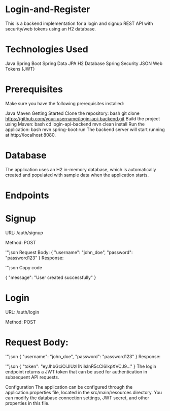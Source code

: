 # Login-and-Register

This is a backend implementation for a login and signup REST API with security/web tokens using an H2 database.

# Technologies Used
Java
Spring Boot
Spring Data JPA
H2 Database
Spring Security
JSON Web Tokens (JWT)
# Prerequisites
Make sure you have the following prerequisites installed:

Java
Maven
Getting Started
Clone the repository:
bash
git clone https://github.com/your-username/login-api-backend.git
Build the project using Maven:
bash
cd login-api-backend
mvn clean install
Run the application:
bash
mvn spring-boot:run
The backend server will start running at http://localhost:8080.

# Database
The application uses an H2 in-memory database, which is automatically created and populated with sample data when the application starts.

# Endpoints
# Signup
URL: /auth/signup

Method: POST



'''json Request Body:
{
  "username": "john_doe",
  "password": "password123"
}
Response:

'''json Copy code

{
  "message": "User created successfully"
}

# Login
URL: /auth/login

Method: POST

# Request Body:

'''json
{
  "username": "john_doe",
  "password": "password123"
}
Response:

'''json
{
  "token": "eyJhbGciOiJIUzI1NiIsInR5cCI6IkpXVCJ9..."
}
The login endpoint returns a JWT token that can be used for authentication in subsequent API requests.

Configuration
The application can be configured through the application.properties file, located in the src/main/resources directory. You can modify the database connection settings, JWT secret, and other properties in this file.

